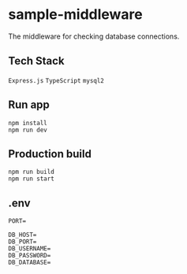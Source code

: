 # sample-middleware
The middleware for checking database connections.

## Tech Stack

  `Express.js` `TypeScript` `mysql2`

## Run app

```
npm install
npm run dev
```

## Production build

```
npm run build
npm run start
```

## .env
```
PORT=

DB_HOST=
DB_PORT=
DB_USERNAME=
DB_PASSWORD=
DB_DATABASE=
```